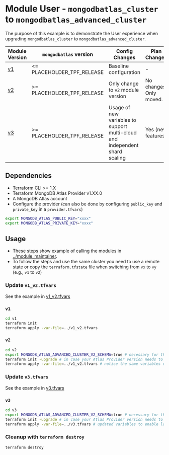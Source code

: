 # Module User - `mongodbatlas_cluster` to `mongodbatlas_advanced_cluster`

The purpose of this example is to demonstrate the User experience when upgrading `mongodbatlas_cluster` to `mongodbatlas_advanced_cluster`.

Module Version | `mongodbatlas` version | Config Changes | Plan Changes
--- | --- | --- | ---
[v1](./v1) | <= PLACEHOLDER_TPF_RELEASE | Baseline configuration | -
[v2](./v2) | >= PLACEHOLDER_TPF_RELEASE | Only change to `v2` module version | No changes. Only moved.
[v3](./v3) | >= PLACEHOLDER_TPF_RELEASE | Usage of new variables to support multi-cloud and independent shard scaling | Yes (new features)


## Dependencies
<!-- TODO: Update XX versions -->
<!-- TODO: Update the `versions.tf` inside each vX -->
* Terraform CLI >= 1.X
* Terraform MongoDB Atlas Provider v1.XX.0
* A MongoDB Atlas account
* Configure the provider (can also be done by configuring `public_key` and `private_key` in a `provider.tfvars`)

```bash
export MONGODB_ATLAS_PUBLIC_KEY="xxxx"
export MONGODB_ATLAS_PRIVATE_KEY="xxxx"
```

## Usage
* These steps show example of calling the modules in [../module_maintainer](../module_maintainer/).
* To follow the steps and use the same cluster you need to use a remote state or copy the `terraform.tfstate` file when switching from `vx` to `vy` (e.g., `v1` to `v2`)

### Update `v1_v2.tfvars`
See the example in [v1_v2.tfvars](v1_v2.tfvars)

### `v1`

```bash
cd v1
terraform init
terraform apply -var-file=../v1_v2.tfvars
```

### `v2`

```bash
cd v2
export MONGODB_ATLAS_ADVANCED_CLUSTER_V2_SCHEMA=true # necessary for the `moved` block to work
terraform init -upgrade # in case your Atlas Provider version needs to be upgraded
terraform apply -var-file=../v1_v2.tfvars # notice the same variables used as in `v1`
```

### Update `v3.tfvars`
See the example in [v3.tfvars](v3.tfvars)

### `v3`

```bash
cd v3
export MONGODB_ATLAS_ADVANCED_CLUSTER_V2_SCHEMA=true # necessary for the `moved` block to work
terraform init -upgrade # in case your Atlas Provider version needs to be upgraded
terraform apply -var-file=../v3.tfvars # updated variables to enable latest mongodb_advanced_cluster features
```

### Cleanup with `terraform destroy`

```bash
terraform destroy
```
